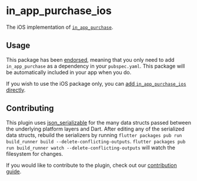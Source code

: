 # in\_app\_purchase\_ios

The iOS implementation of [`in_app_purchase`][1].

## Usage

This package has been [endorsed][2], meaning that you only need to add `in_app_purchase`
as a dependency in your `pubspec.yaml`. This package will be automatically included in your app
when you do.

If you wish to use the iOS package only, you can [add  `in_app_purchase_ios` directly][3].

## Contributing

This plugin uses
[json_serializable](https://pub.dev/packages/json_serializable) for the
many data structs passed between the underlying platform layers and Dart. After
editing any of the serialized data structs, rebuild the serializers by running
`flutter packages pub run build_runner build --delete-conflicting-outputs`.
`flutter packages pub run build_runner watch --delete-conflicting-outputs` will
watch the filesystem for changes.

If you would like to contribute to the plugin, check out our
[contribution guide](https://github.com/flutter/plugins/blob/master/CONTRIBUTING.md).


[1]: ../../in_app_purchase
[2]: https://flutter.dev/docs/development/packages-and-plugins/developing-packages#endorsed-federated-plugin
[3]: https://pub.dev/packages/in_app_purchase_ios/install
